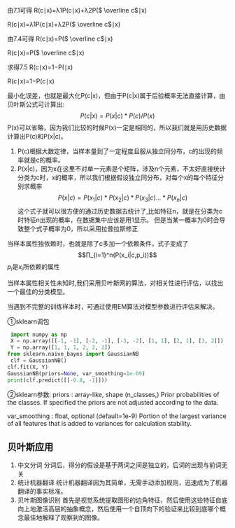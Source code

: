 
由7.1可得 R(c∣x)=λ1P(c∣x)+λ2P($ \overline c$∣x)

R(c∣x)=λ1​P(c∣x)+λ2​P($ \overline c$∣x)

由7.4可得 R(c∣x)=P($ \overline c$∣x)

R(c∣x)=P($ \overline c$∣x)

求得7.5 R(c∣x)=1−P(∣x)

R(c∣x)=1−P(c∣x)

最小化误差，也就是最大化P(c|x)，但由于P(c|x)属于后验概率无法直接计算，由贝叶斯公式可计算出:
$$P(c|x)=P(x|c)*P(c)/P(x)$$
P(x)可以省略，因为我们比较的时候P(x)一定是相同的，所以我们就是用历史数据计算出P(c)和P(x|c)。
1. P(c)根据大数定律，当样本量到了一定程度且服从独立同分布，c的出现的频率就是c的概率。
2. P(x|c)，因为x在这里不对单一元素是个矩阵，涉及n个元素，不太好直接统计分类为c时，x的概率，所以我们根据假设独立同分布，对每个x的每个特征分别求概率
   $$P(x|c)=P(x_1|c)*P(x_2|c)*P(x_3|c)...*P(x_n|c)$$
这个式子就可以很方便的通过历史数据去统计了,比如特征n，就是在分类为c时特征n出现的概率，在数据集中应该是用1显示。
但是当某一概率为0时会导致整个式子概率为0，所以采用拉普拉斯修正

当样本属性独依赖时，也就是除了c多加一个依赖条件，式子变成了
$$∏_{i=1}^n(P(x_i|c,p_i))$$
$p_i$是$x_i$所依赖的属性

当样本属性相关性未知时,我们采用贝叶斯网的算法，对相关性进行评估，以找出一个最佳的分类模型。

当遇到不完整的训练样本时，可通过使用EM算法对模型参数进行评估来解决。

①sklearn调包

```python
 import numpy as np
 X = np.array([[-1, -1], [-2, -1], [-3, -2], [1, 1], [2, 1], [3, 2]])
 Y = np.array([1, 1, 1, 2, 2, 2])
from sklearn.naive_bayes import GaussianNB
 clf = GaussianNB()
clf.fit(X, Y)
GaussianNB(priors=None, var_smoothing=1e-09)
print(clf.predict([[-0.8, -1]]))
```
②sklearn参数:	
priors : array-like, shape (n_classes,)
Prior probabilities of the classes. If specified the priors are not adjusted according to the data.

var_smoothing : float, optional (default=1e-9)
Portion of the largest variance of all features that is added to variances for calculation stability.

## 贝叶斯应用

1. 中文分词
分词后，得分的假设是基于两词之间是独立的，后词的出现与前词无关
2. 统计机器翻译
统计机器翻译因为其简单，无需手动添加规则，迅速成为了机器翻译的事实标准。
3. 贝叶斯图像识别
首先是视觉系统提取图形的边角特征，然后使用这些特征自底向上地激活高层的抽象概念，然后使用一个自顶向下的验证来比较到底哪个概念最佳地解释了观察到的图像。